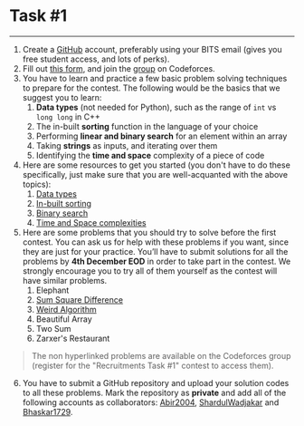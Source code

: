 # Task #1

****
 
1. Create a [GitHub](https://github.com/) account, preferably using your BITS email (gives you free student access, and lots of perks). 
2. Fill out [this form](https://forms.gle/hFoTqptioqCUtf8bA), and join the [group](https://codeforces.com/group/d7S7vmPWmS/contests) on Codeforces.
3. You have to learn and practice a few basic problem solving techniques to prepare for the contest. The following would be the basics that we suggest you to learn:
   1. **Data types** (not needed for Python), such as the range of ```int``` vs ```long long``` in C++
   2. The in-built **sorting** function in the language of your choice
   3. Performing **linear and binary search** for an element within an array
   4. Taking **strings** as inputs, and iterating over them
   5. Identifying the **time and space** complexity of a piece of code
4. Here are some resources to get you started (you don't have to do these specifically, just make sure that you are well-acquanted with the above topics):
   1. [Data types](https://usaco.guide/general/data-types?lang=cpp)
   2. [In-built sorting](https://www.geeksforgeeks.org/know-sorting-algorithm-set-1-sorting-weapons-used-programming-languages/)
   3. [Binary search](https://www.geeksforgeeks.org/binary-search/)
   4. [Time and Space complexities](https://www.youtube.com/watch?v=9TlHvipP5yA&t=2s)
5. Here are some problems that you should try to solve before the first contest. You can ask us for help with these problems if you want, since they are just for your practice. You’ll have to submit solutions for all the problems by **4th December EOD** in order to take part in the contest. We strongly encourage you to try all of them yourself as the contest will have similar problems.
   1. Elephant
   2. [Sum Square Difference](https://www.hackerrank.com/contests/projecteuler/challenges/euler006/problem)
   3. [Weird Algorithm](https://cses.fi/problemset/task/1068)
   4. Beautiful Array
   5. Two Sum
   6. Zarxer's Restaurant
> The non hyperlinked problems are available on the Codeforces group (register for the "Recruitments Task #1" contest to access them).
6. You have to submit a GitHub repository and upload your solution codes to all these problems. Mark the repository as **private** and add all of the following accounts as collaborators: [Abir2004](https://github.com/Abir2003), [ShardulWadjakar](https://github.com/ShardulWadajkar) and [Bhaskar1729](https://github.com/Bhaskar1729).

